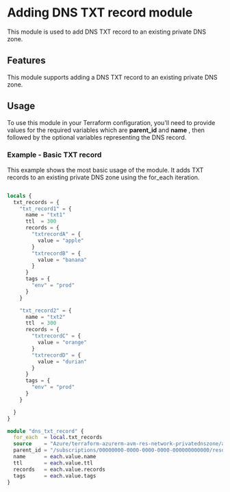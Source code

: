 # Adding DNS TXT record module

This module is used to add DNS TXT record to an existing private DNS zone.

## Features

This module supports adding a DNS TXT record to an existing private DNS zone.

## Usage

To use this module in your Terraform configuration, you'll need to provide values for the required variables which are **parent_id** and **name** , then followed by the optional variables representing the DNS record.

### Example - Basic TXT record

This example shows the most basic usage of the module. It adds TXT records to an existing private DNS zone using the for_each iteration.

```terraform

locals {
  txt_records = {
    "txt_record1" = {
      name = "txt1"
      ttl  = 300
      records = {
        "txtrecordA" = {
          value = "apple"
        }
        "txtrecordB" = {
          value = "banana"
        }
      }
      tags = {
        "env" = "prod"
      }
    }

    "txt_record2" = {
      name = "txt2"
      ttl  = 300
      records = {
        "txtrecordC" = {
          value = "orange"
        }
        "txtrecordD" = {
          value = "durian"
        }
      }
      tags = {
        "env" = "prod"
      }
    }

  }
}

module "dns_txt_record" {
  for_each  = local.txt_records
  source    = "Azure/terraform-azurerm-avm-res-network-privatednszone/azurerm//modules/private_dns_txt_record"
  parent_id = "/subscriptions/00000000-0000-0000-0000-000000000000/resourceGroups/myResourceGroup/providers/Microsoft.Network/privateDnsZones/mydomain.com"
  name      = each.value.name
  ttl       = each.value.ttl
  records   = each.value.records
  tags      = each.value.tags
}

```
